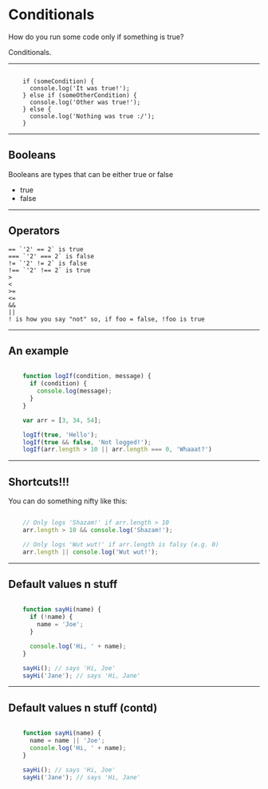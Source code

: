 # Conditionals

How do you run some code only if something is true?

Conditionals.

---

```function

    if (someCondition) {
      console.log('It was true!');
    } else if (someOtherCondition) {
      console.log('Other was true!');
    } else {
      console.log('Nothing was true :/');
    }
```

---

## Booleans

Booleans are types that can be either true or false

- true
- false

---

## Operators

```
== `'2' == 2` is true
=== `'2' === 2` is false
!= `'2' != 2` is false
!== `'2' !== 2` is true
>
<
>=
<=
&&
||
! is how you say "not" so, if foo = false, !foo is true
```

---

## An example

```javascript

    function logIf(condition, message) {
      if (condition) {
        console.log(message);
      }
    }

    var arr = [3, 34, 54];

    logIf(true, 'Hello');
    logIf(true && false, 'Not logged!');
    logIf(arr.length > 10 || arr.length === 0, 'Whaaat?')

```

---

## Shortcuts!!!

You can do something nifty like this:

```javascript

    // Only logs 'Shazam!' if arr.length > 10
    arr.length > 10 && console.log('Shazam!');

    // Only logs 'Wut wut!' if arr.length is falsy (e.g. 0)
    arr.length || console.log('Wut wut!');

```

---

## Default values n stuff

```javascript

    function sayHi(name) {
      if (!name) {
        name = 'Joe';
      }

      console.log('Hi, ' + name);
    }

    sayHi(); // says 'Hi, Joe'
    sayHi('Jane'); // says 'Hi, Jane'

```

---

## Default values n stuff (contd)

```javascript

    function sayHi(name) {
      name = name || 'Joe';
      console.log('Hi, ' + name);
    }

    sayHi(); // says 'Hi, Joe'
    sayHi('Jane'); // says 'Hi, Jane'

```
